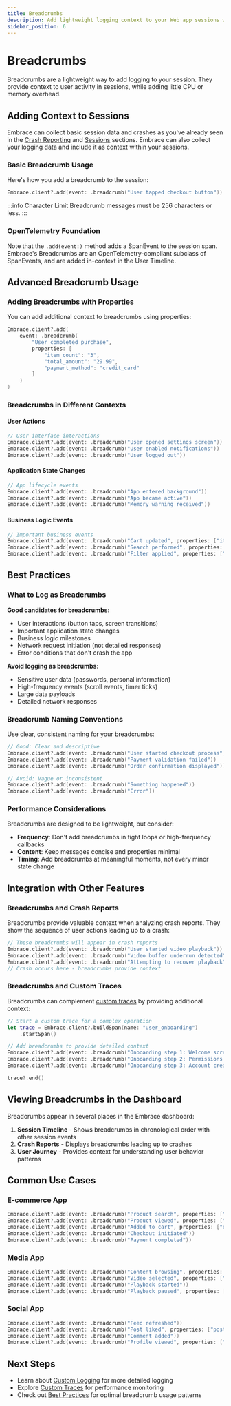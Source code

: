 ```yaml
---
title: Breadcrumbs
description: Add lightweight logging context to your Web app sessions with breadcrumbs
sidebar_position: 6
---
```


# Breadcrumbs

Breadcrumbs are a lightweight way to add logging to your session. They provide context to user activity in sessions, while adding little CPU or memory overhead.

## Adding Context to Sessions

Embrace can collect basic session data and crashes as you've already seen in the [Crash Reporting](/ios/6x/manual-instrumentation/crash-reporting) and [Sessions](/ios/6x/core-concepts/sessions) sections. Embrace can also collect your logging data and include it as context within your sessions.

### Basic Breadcrumb Usage

Here's how you add a breadcrumb to the session:

```swift
Embrace.client?.add(event: .breadcrumb("User tapped checkout button"))
```

:::info Character Limit
Breadcrumb messages must be 256 characters or less.
:::

### OpenTelemetry Foundation

Note that the `.add(event:)` method adds a SpanEvent to the session span. Embrace's Breadcrumbs are an OpenTelemetry-compliant subclass of SpanEvents, and are added in-context in the User Timeline.

## Advanced Breadcrumb Usage

### Adding Breadcrumbs with Properties

You can add additional context to breadcrumbs using properties:

```swift
Embrace.client?.add(
    event: .breadcrumb(
        "User completed purchase",
        properties: [
            "item_count": "3",
            "total_amount": "29.99",
            "payment_method": "credit_card"
        ]
    )
)
```

### Breadcrumbs in Different Contexts

#### User Actions
```swift
// User interface interactions
Embrace.client?.add(event: .breadcrumb("User opened settings screen"))
Embrace.client?.add(event: .breadcrumb("User enabled notifications"))
Embrace.client?.add(event: .breadcrumb("User logged out"))
```

#### Application State Changes
```swift
// App lifecycle events
Embrace.client?.add(event: .breadcrumb("App entered background"))
Embrace.client?.add(event: .breadcrumb("App became active"))
Embrace.client?.add(event: .breadcrumb("Memory warning received"))
```

#### Business Logic Events
```swift
// Important business events
Embrace.client?.add(event: .breadcrumb("Cart updated", properties: ["items": "5"]))
Embrace.client?.add(event: .breadcrumb("Search performed", properties: ["query": "running shoes"]))
Embrace.client?.add(event: .breadcrumb("Filter applied", properties: ["category": "electronics"]))
```

## Best Practices

### What to Log as Breadcrumbs

**Good candidates for breadcrumbs:**
- User interactions (button taps, screen transitions)
- Important application state changes
- Business logic milestones
- Network request initiation (not detailed responses)
- Error conditions that don't crash the app

**Avoid logging as breadcrumbs:**
- Sensitive user data (passwords, personal information)
- High-frequency events (scroll events, timer ticks)
- Large data payloads
- Detailed network responses

### Breadcrumb Naming Conventions

Use clear, consistent naming for your breadcrumbs:

```swift
// Good: Clear and descriptive
Embrace.client?.add(event: .breadcrumb("User started checkout process"))
Embrace.client?.add(event: .breadcrumb("Payment validation failed"))
Embrace.client?.add(event: .breadcrumb("Order confirmation displayed"))

// Avoid: Vague or inconsistent
Embrace.client?.add(event: .breadcrumb("Something happened"))
Embrace.client?.add(event: .breadcrumb("Error"))
```

### Performance Considerations

Breadcrumbs are designed to be lightweight, but consider:

- **Frequency**: Don't add breadcrumbs in tight loops or high-frequency callbacks
- **Content**: Keep messages concise and properties minimal
- **Timing**: Add breadcrumbs at meaningful moments, not every minor state change

## Integration with Other Features

### Breadcrumbs and Crash Reports

Breadcrumbs provide valuable context when analyzing crash reports. They show the sequence of user actions leading up to a crash:

```swift
// These breadcrumbs will appear in crash reports
Embrace.client?.add(event: .breadcrumb("User started video playback"))
Embrace.client?.add(event: .breadcrumb("Video buffer underrun detected"))
Embrace.client?.add(event: .breadcrumb("Attempting to recover playback"))
// Crash occurs here - breadcrumbs provide context
```

### Breadcrumbs and Custom Traces

Breadcrumbs can complement [custom traces](/ios/6x/manual-instrumentation/custom-traces) by providing additional context:

```swift
// Start a custom trace for a complex operation
let trace = Embrace.client?.buildSpan(name: "user_onboarding")
    .startSpan()

// Add breadcrumbs to provide detailed context
Embrace.client?.add(event: .breadcrumb("Onboarding step 1: Welcome screen"))
Embrace.client?.add(event: .breadcrumb("Onboarding step 2: Permissions requested"))
Embrace.client?.add(event: .breadcrumb("Onboarding step 3: Account creation"))

trace?.end()
```

## Viewing Breadcrumbs in the Dashboard

Breadcrumbs appear in several places in the Embrace dashboard:

1. **Session Timeline** - Shows breadcrumbs in chronological order with other session events
2. **Crash Reports** - Displays breadcrumbs leading up to crashes
3. **User Journey** - Provides context for understanding user behavior patterns

## Common Use Cases

### E-commerce App
```swift
Embrace.client?.add(event: .breadcrumb("Product search", properties: ["category": "shoes"]))
Embrace.client?.add(event: .breadcrumb("Product viewed", properties: ["product_id": "12345"]))
Embrace.client?.add(event: .breadcrumb("Added to cart", properties: ["quantity": "1"]))
Embrace.client?.add(event: .breadcrumb("Checkout initiated"))
Embrace.client?.add(event: .breadcrumb("Payment completed"))
```

### Media App
```swift
Embrace.client?.add(event: .breadcrumb("Content browsing", properties: ["section": "trending"]))
Embrace.client?.add(event: .breadcrumb("Video selected", properties: ["duration": "120s"]))
Embrace.client?.add(event: .breadcrumb("Playback started"))
Embrace.client?.add(event: .breadcrumb("Playback paused", properties: ["position": "45s"]))
```

### Social App
```swift
Embrace.client?.add(event: .breadcrumb("Feed refreshed"))
Embrace.client?.add(event: .breadcrumb("Post liked", properties: ["post_type": "image"]))
Embrace.client?.add(event: .breadcrumb("Comment added"))
Embrace.client?.add(event: .breadcrumb("Profile viewed", properties: ["user_type": "friend"]))
```

## Next Steps

- Learn about [Custom Logging](/ios/6x/manual-instrumentation/custom-logging) for more detailed logging
- Explore [Custom Traces](/ios/6x/manual-instrumentation/custom-traces) for performance monitoring
- Check out [Best Practices](/ios/6x/best-practices/common-patterns) for optimal breadcrumb usage patterns 